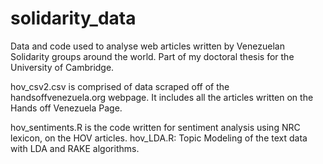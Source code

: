 # solidarity_data
Data and code used to analyse web articles written by Venezuelan Solidarity groups around the world. Part of my doctoral thesis for the University of Cambridge.

hov_csv2.csv is comprised of data scraped off of the handsoffvenezuela.org webpage. It includes all the articles written on the Hands off Venezuela Page.

hov_sentiments.R is the code written for sentiment analysis using NRC lexicon, on the HOV articles. 
hov_LDA.R: Topic Modeling of the text data with LDA and RAKE algorithms. 
